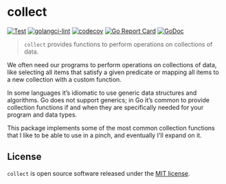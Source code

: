 # collect

[![Test](https://github.com/syntaqx/collect/workflows/Test/badge.svg)](https://github.com/syntaqx/collect/actions?query=workflow%3ATest)
[![golangci-lint](https://github.com/syntaqx/collect/workflows/golangci-lint/badge.svg)](https://github.com/syntaqx/collect/actions?query=workflow%3Agolangci-lint)
[![codecov](https://codecov.io/gh/syntaqx/collect/branch/master/graph/badge.svg)](https://codecov.io/gh/syntaqx/collect)
[![Go Report Card](https://goreportcard.com/badge/github.com/syntaqx/protokit)](https://goreportcard.com/report/github.com/syntaqx/protokit)
[![GoDoc](https://godoc.org/github.com/syntaqx/collect?status.svg)](https://godoc.org/github.com/syntaqx/collect)

> `collect` provides functions to perform operations on collections of data.

We often need our programs to perform operations on collections of data, like
selecting all items that satisfy a given predicate or mapping all items to a new
collection with a custom function.

In some languages it’s idiomatic to use generic data structures and algorithms.
Go does not support generics; in Go it’s common to provide collection functions
if and when they are specifically needed for your program and data types.

This package implements some of the most common collection functions that I
like to be able to use in a pinch, and eventually I'll expand on it.

## License

`collect` is open source software released under the [MIT license][MIT].

[MIT]: https://opensource.org/licenses/MIT
